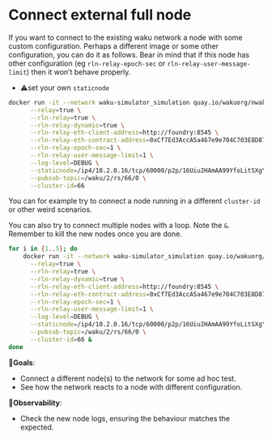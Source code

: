 # Connect external full node


If you want to connect to the existing waku network a node with some custom configuration. Perhaps a different image or some other configuration, you can do it as follows. Bear in mind that if this node has other configuration (eg `rln-relay-epoch-sec` or `rln-relay-user-message-limit`) then it won’t behave properly.

- ⚠️set your own `staticnode`

```bash
docker run -it --network waku-simulator_simulation quay.io/wakuorg/nwaku-pr:2759-rln-v2 \
      --relay=true \
      --rln-relay=true \
      --rln-relay-dynamic=true \
      --rln-relay-eth-client-address=http://foundry:8545 \
      --rln-relay-eth-contract-address=0xCf7Ed3AccA5a467e9e704C703E8D87F634fB0Fc9 \
      --rln-relay-epoch-sec=1 \
      --rln-relay-user-message-limit=1 \
      --log-level=DEBUG \
      --staticnode=/ip4/10.2.0.16/tcp/60000/p2p/16Uiu2HAmAA99YfoLitSXgY1bHaqjaTKhyrU4M4y3D1rVj1bmcgL8 \
      --pubsub-topic=/waku/2/rs/66/0 \
      --cluster-id=66
```

You can for example try to connect a node running in a different `cluster-id` or other weird scenarios.

You can also try to connect multiple nodes with a loop. Note the `&`. Remember to kill the new nodes once you are done.

```bash
for i in {1..5}; do
    docker run -it --network waku-simulator_simulation quay.io/wakuorg/nwaku-pr:2759-rln-v2 \
      --relay=true \
      --rln-relay=true \
      --rln-relay-dynamic=true \
      --rln-relay-eth-client-address=http://foundry:8545 \
      --rln-relay-eth-contract-address=0xCf7Ed3AccA5a467e9e704C703E8D87F634fB0Fc9 \
      --rln-relay-epoch-sec=1 \
      --rln-relay-user-message-limit=1 \
      --log-level=DEBUG \
      --staticnode=/ip4/10.2.0.16/tcp/60000/p2p/16Uiu2HAmAA99YfoLitSXgY1bHaqjaTKhyrU4M4y3D1rVj1bmcgL8 \
      --pubsub-topic=/waku/2/rs/66/0 \
      --cluster-id=66 &
done
```

🎯**Goals**:

- Connect a different node(s) to the network for some ad hoc test.
- See how the network reacts to a node with different configuration.

👀**Observability**:

- Check the new node logs, ensuring the behaviour matches the expected.